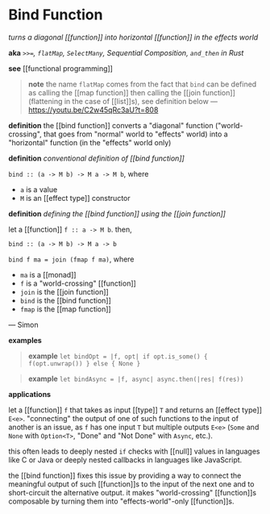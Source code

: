 # Bind Function

_turns a diagonal [[function]] into horizontal [[function]] in the effects world_

**aka** _`>>=`, `flatMap`, `SelectMany`, Sequential Composition, `and_then` in Rust_

**see** [[functional programming]]

> **note** the name `flatMap` comes from the fact that `bind` can be defined as calling the [[map function]] then calling the [[join function]] (flattening in the case of [[list]]s), see definition below &mdash; <https://youtu.be/C2w45qRc3aU?t=808>

**definition** the [[bind function]] converts a "diagonal" function ("world-crossing", that goes from "normal" world to "effects" world) into a "horizontal" function (in the "effects" world only)

**definition** _conventional definition of [[bind function]]_

`bind :: (a -> M b) -> M a -> M b`, where

- `a` is a value
- `M` is an [[effect type]] constructor

**definition** _defining the [[bind function]] using the [[join function]]_

let a [[function]] `f :: a -> M b`. then,

`bind :: (a -> M b) -> M a -> b`

`bind f ma = join (fmap f ma)`, where

- `ma` is a [[monad]]
- `f` is a "world-crossing" [[function]]
- `join` is the [[join function]]
- `bind` is the [[bind function]]
- `fmap` is the [[map function]]

&mdash; Simon

**examples**

> **example** `let bindOpt = |f, opt| if opt.is_some() { f(opt.unwrap()) } else { None }`

> **example** `let bindAsync = |f, async| async.then(|res| f(res))`

**applications**

let a [[function]] `f` that takes as input [[type]] `T` and returns an [[effect type]] `E<e>`. "connecting" the output of one of such functions to the input of another is an issue, as `f` has one input `T` but multiple outputs `E<e>` (`Some` and `None` with `Option<T>`, "Done" and "Not Done" with `Async`, etc.).

this often leads to deeply nested `if` checks with [[null]] values in languages like C or Java or deeply nested callbacks in languages like JavaScript.

the [[bind function]] fixes this issue by providing a way to connect the meaningful output of such [[function]]s to the input of the next one and to short-circuit the alternative output. it makes "world-crossing" [[function]]s composable by turning them into "effects-world"-only [[function]]s.
